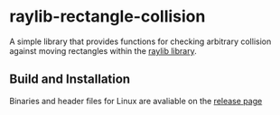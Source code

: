 # raylib-rectangle-collision
A simple library that provides functions for checking arbitrary collision against moving rectangles within the [raylib library](https://github.com/raysan5/raylib).

## Build and Installation 
Binaries and header files for Linux are avaliable on the [release page](https://github.com/seang04/raylib-swept-aabb-collision/releases)
